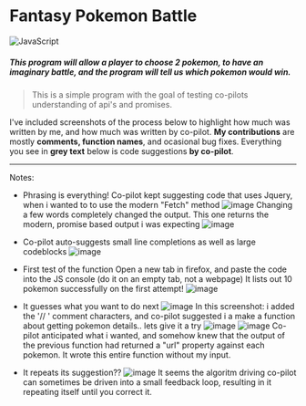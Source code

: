 # Fantasy Pokemon Battle
![JavaScript](https://img.shields.io/badge/javascript-%23323330.svg?style=for-the-badge&logo=javascript&logoColor=%23F7DF1E)

##### This program will allow a player to choose 2 pokemon, to have an imaginary battle, and the program will tell us which pokemon would win.

>This is a simple program with the goal of testing co-pilots understanding of api's and promises.

I've included screenshots of the process below to highlight how much was written by me, and how much was written by co-pilot.
**My contributions** are mostly **comments, function names**, and ocasional bug fixes.
Everything you see in **grey text** below is code suggestions **by co-pilot**.

<hr/>

Notes:

* Phrasing is everything!
Co-pilot kept suggesting code that uses Jquery, when i wanted to to use the modern "Fetch" method
![image](https://user-images.githubusercontent.com/9586453/151689625-b96451fb-625a-4eba-b5e4-af43ef4adad1.png)
Changing a few words completely changed the output. This one returns the modern, promise based output i was expecting
![image](https://user-images.githubusercontent.com/9586453/151689765-66a995f4-d93a-4d7f-bfb5-756709c719cc.png)


* Co-pilot auto-suggests small line completions as well as large codeblocks
![image](https://user-images.githubusercontent.com/9586453/151690313-9da73568-7a96-422e-bd21-84058b61bdd9.png)


* First test of the function
Open a new tab in firefox, and paste the code into the JS console (do it on an empty tab, not a webpage) It lists out 10 pokemon successfully on the first attempt!
![image](https://user-images.githubusercontent.com/9586453/151690384-98916f08-864d-4ed2-bd9b-5b0b6f5552ef.png)

* It guesses what you want to do next
![image](https://user-images.githubusercontent.com/9586453/151690514-1d4d715e-e0d6-4d29-95d2-6693588e26f6.png)
In this screenshot: i added the '// ' comment characters, and co-pilot suggested i a make a function about getting pokemon details.. lets give it a try
![image](https://user-images.githubusercontent.com/9586453/151690533-66b134e0-b177-4939-b42e-7b2718779b73.png)
![image](https://user-images.githubusercontent.com/9586453/151690575-9fbe45a5-fe1e-43bc-9591-cab09510820c.png)
Co-pilot anticipated what i wanted, and somehow knew that the output of the previous function had returned a "url" property against each pokemon. It wrote this entire function without my input.

* It repeats its suggestion??
![image](https://user-images.githubusercontent.com/9586453/151690689-ccfff787-4004-415c-93ab-7aaf2f3f5004.png)
It seems the algoritm driving co-pilot can sometimes be driven into a small feedback loop, resulting in it repeating itself until you correct it.



 



